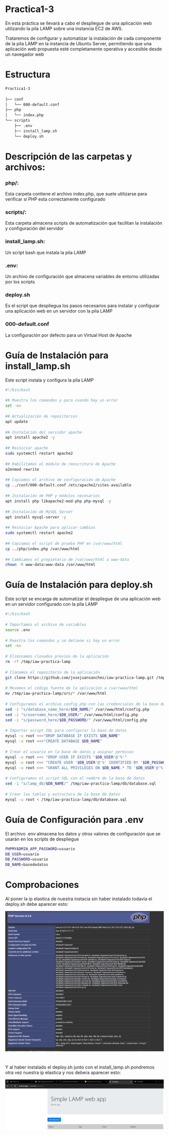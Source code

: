 # Practica1-3
En esta práctica se llevará a cabo el despliegue de una aplicación web utilizando la pila LAMP sobre una instancia EC2 de AWS. 

Trataremos de configurar y automatizar la instalación de cada componente de la pila LAMP en la instancia de Ubuntu Server, permitiendo que una aplicación web propuesta esté completamente operativa y accesible desde un navegador web


##
# Estructura

``` bash
Practica1-3

├── conf
│   └── 000-default.conf    
├── php
│   └── index.php          
└── scripts
    ├── .env                
    ├── install_lamp.sh      
    └── deploy.sh 

```

## 
# Descripción de las carpetas y archivos:
### php/:
Esta carpeta contiene el archivo index.php, que suele utilizarse para verificar si PHP esta correctamente configurado

### scripts/:
Esta carpeta almacena scripts de automatización que facilitan la instalación y configuración del servidor

### install_lamp.sh: 
Un script bash que instala la pila LAMP

### .env: 
Un archivo de configuración que almacena variables de entorno utilizadas por los scripts

### deploy.sh
Es el script que despliegua los pasos necesarios para instalar y configurar una aplicación web en un servidor con la pila LAMP

### 000-default.conf
La configuración por defecto para un Virtual Host de Apache
##



# Guía de Instalación para install_lamp.sh
Este script instala y configura la pila LAMP


``` bash
#!/bin/bash

## Muestra los comandos y para cuando hay un error
set -ex

## Actualización de repositorios
apt update

## Instalación del servidor apache
apt install apache2 -y

## Reiniciar apache
sudo systemctl restart apache2

## Habilitamos el módulo de reescritura de Apache
a2enmod rewrite

## Copiamos el archivo de configuración de Apache
cp ../conf/000-default.conf /etc/apache2/sites-available

## Instalación de PHP y módulos necesarios
apt install php libapache2-mod-php php-mysql -y

## Instalación de MySQL Server
apt install mysql-server -y

## Reiniciar Apache para aplicar cambios
sudo systemctl restart apache2

## Copiamos el script de prueba PHP en /var/www/html
cp ../php/index.php /var/www/html

## Cambiamos el propietario de /var/www/html a www-data
chown -R www-data:www-data /var/www/html

```

# Guía de Instalación para deploy.sh
Este script se encarga de automatizar el despliegue de una aplicación web en un servidor configurado con la pila LAMP

``` bash
#!/bin/bash

# Importamos el archivo de variables
source .env

# Muestra los comandos y se detiene si hay un error
set -ex

# Eliminamos clonados previos de la aplicación
rm -rf /tmp/iaw-practica-lamp

# Clonamos el repositorio de la aplicación
git clone https://github.com/josejuansanchez/iaw-practica-lamp.git /tmp/iaw-practica-lamp

# Movemos el código fuente de la aplicación a /var/www/html
mv /tmp/iaw-practica-lamp/src/* /var/www/html

# Configuramos el archivo config.php con las credenciales de la base de datos
sed -i "s/database_name_here/$DB_NAME/" /var/www/html/config.php
sed -i "s/username_here/$DB_USER/" /var/www/html/config.php
sed -i "s/password_here/$DB_PASSWORD/" /var/www/html/config.php

# Importar script SQL para configurar la base de datos
mysql -u root <<<"DROP DATABASE IF EXISTS $DB_NAME"
mysql -u root <<<"CREATE DATABASE $DB_NAME"

# Crear el usuario en la base de datos y asignar permisos
mysql -u root <<< "DROP USER IF EXISTS '$DB_USER'@'%'"
mysql -u root <<< "CREATE USER '$DB_USER'@'%' IDENTIFIED BY '$DB_PASSWORD'"
mysql -u root <<< "GRANT ALL PRIVILEGES ON $DB_NAME.* TO '$DB_USER'@'%'"

# Configuramos el script SQL con el nombre de la base de datos
sed -i "s/lamp_db/$DB_NAME/" /tmp/iaw-practica-lamp/db/database.sql

# Crear las tablas y estructura de la base de datos
mysql -u root < /tmp/iaw-practica-lamp/db/database.sql

```
# Guía de Configuración para .env
El archivo .env almacena los datos y otros valores de configuración que se usarán en los scripts de despliegue

``` bash
PHPMYADMIN_APP_PASSWORD=usuario
DB_USER=usuario
DB_PASSWORD=usuario
DB_NAME=basededatos

```
# 
# Comprobaciones
Al poner la ip elastica de nuestra instacia sin haber instalado todavia el deploy.sh debe aparecer esto:

![alt text](image-1.png)
#

Y al haber instalado el deploy.sh junto con el install_lamp.sh pondremos otra vez nuestra ip elastica y nos debera aparecer esto:

![alt text](image.png)

#